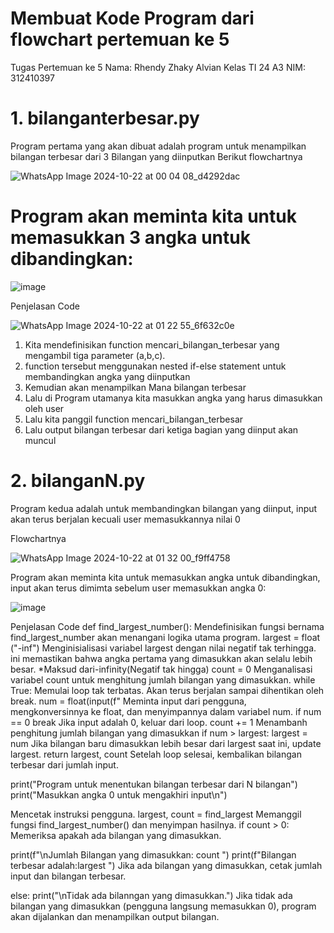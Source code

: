 # Membuat Kode Program dari flowchart pertemuan ke 5
Tugas Pertemuan ke 5
Nama: Rhendy Zhaky Alvian
Kelas TI 24 A3
NIM: 312410397
# 1. bilanganterbesar.py
Program pertama yang akan dibuat adalah program untuk menampilkan bilangan terbesar dari 3 Bilangan yang diinputkan
Berikut flowchartnya

![WhatsApp Image 2024-10-22 at 00 04 08_d4292dac](https://github.com/user-attachments/assets/264436cb-3c6e-4622-abd2-d3e777da93cb)

# Program akan meminta kita untuk memasukkan 3 angka untuk dibandingkan:
![image](https://github.com/user-attachments/assets/89513614-bedf-4a96-a179-56ecf048a9e7)

Penjelasan Code

![WhatsApp Image 2024-10-22 at 01 22 55_6f632c0e](https://github.com/user-attachments/assets/ac47e83b-f4f9-4e87-9b28-4c08475b6b0e)

1. Kita mendefinisikan function mencari_bilangan_terbesar yang mengambil tiga parameter (a,b,c).
2. function tersebut menggunakan nested if-else statement untuk membandingkan angka yang diinputkan
3. Kemudian akan menampilkan Mana bilangan terbesar
4. Lalu di Program utamanya kita masukkan angka yang harus dimasukkan oleh user
5. Lalu kita panggil function mencari_bilangan_terbesar
6. Lalu output bilangan terbesar dari ketiga bagian yang diinput akan muncul

# 2. bilanganN.py

Program kedua adalah untuk membandingkan bilangan yang diinput, input akan terus berjalan kecuali user memasukkannya nilai 0

Flowchartnya

![WhatsApp Image 2024-10-22 at 01 32 00_f9ff4758](https://github.com/user-attachments/assets/dddfb495-edc7-4645-9ebc-6140b22e2ec6)

Program akan meminta kita untuk memasukkan angka untuk dibandingkan, input akan terus dimimta sebelum user memasukkan angka 0:

![image](https://github.com/user-attachments/assets/f002fe47-d50b-4776-a88f-b936e0a1f3ed)

Penjelasan Code
def find_largest_number():
Mendefinisikan fungsi bernama find_largest_number akan menangani logika utama program.
largest = float ("-inf")
Menginisialisasi variabel largest dengan nilai negatif tak terhingga. ini memastikan bahwa angka pertama yang dimasukkan akan selalu lebih besar.
*Maksud dari-infinity(Negatif tak hingga)
count = 0
Menganalisasi variabel count untuk menghitung jumlah bilangan yang dimasukkan.
while True:
Memulai loop tak terbatas. Akan terus berjalan sampai dihentikan oleh break.
num = float(input(f"
Meminta input dari pengguna, mengkonversinnya ke float, dan menyimpannya dalam variabel num.
if num == 0
           break
Jika input adalah 0, keluar dari loop.
count += 1
Menambanh penghitung jumlah bilangan yang dimasukkan
if num > largest:
            largest = num
Jika bilangan baru dimasukkan lebih besar dari largest saat ini, update largest.
return largest, count
Setelah loop selesai, kembalikan bilangan terbesar dari jumlah input.

print("Program untuk menentukan bilangan terbesar dari N bilangan")
print("Masukkan angka 0 untuk mengakhiri input\n")

Mencetak instruksi pengguna.
largest, count = find_largest
Memanggil fungsi find_largest_number() dan menyimpan hasilnya.
if count > 0:
Memeriksa apakah ada bilangan yang dimasukkan.

 print(f"\nJumlah Bilangan yang dimasukkan: count ")
    print(f"Bilangan terbesar adalah:largest ")
Jika ada bilangan yang dimasukkan, cetak jumlah input dan bilangan terbesar.

else:
    print("\nTidak ada bilanngan yang dimasukkan.")
Jika tidak ada bilangan yang dimasukkan (pengguna langsung memasukkan 0), program akan dijalankan dan menampilkan output bilangan.    
